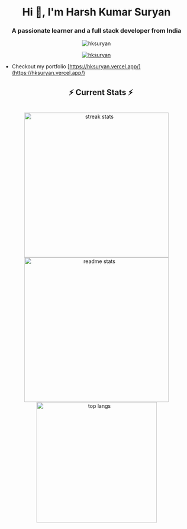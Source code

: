 <h1 align="center">Hi 👋, I'm Harsh Kumar Suryan</h1>
<h3 align="center">A passionate learner and a full stack developer from India</h3>

<p align="center"> <img src="https://komarev.com/ghpvc/?username=hksuryan&label=Profile%20views&color=0e75b6&style=flat" alt="hksuryan" /> </p>

<p align="center"> <a href="https://github.com/ryo-ma/github-profile-trophy"><img src="https://github-profile-trophy.vercel.app/?username=hksuryan" alt="hksuryan" /></a> </p>

- Checkout my portfolio [https://hksuryan.vercel.app/](https://hksuryan.vercel.app/)
  

  <h2 align="center">⚡ Current Stats ⚡</h2>
<br>
<div align=center>
  <img width=390 src="https://streak-stats.demolab.com/?user=HKSuryan&count_private=true&theme=react&border_radius=10" alt="streak stats"/>
  <img width=390 src="https://github-readme-stats.vercel.app/api?username=HKSuryan&show_icons=true&theme=react&rank_icon=github&border_radius=10" alt="readme stats" />
  <img width=325 align="center" src="https://github-readme-stats.vercel.app/api/top-langs/?username=HKSuryan&hide=HTML&langs_count=8&layout=compact&theme=react&border_radius=10&size_weight=0.5&count_weight=0.5&exclude_repo=github-readme-stats" alt="top langs" />
</div>

  <br/>

<br/><br/>


<!---
HKSuryan/HKSuryan is a ✨ special ✨ repository because its `README.md` (this file) appears on your GitHub profile.
You can click the Preview link to take a look at your changes.
--->
